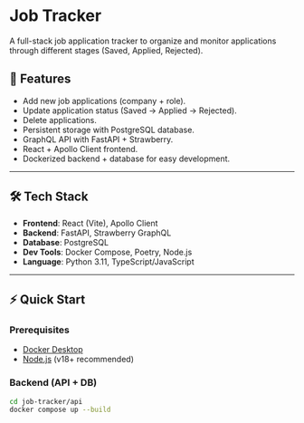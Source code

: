 # Job Tracker

A full-stack job application tracker to organize and monitor applications through different stages (Saved, Applied, Rejected).  

## 🚀 Features
- Add new job applications (company + role).
- Update application status (Saved → Applied → Rejected).
- Delete applications.
- Persistent storage with PostgreSQL database.
- GraphQL API with FastAPI + Strawberry.
- React + Apollo Client frontend.
- Dockerized backend + database for easy development.

---

## 🛠 Tech Stack
- **Frontend**: React (Vite), Apollo Client
- **Backend**: FastAPI, Strawberry GraphQL
- **Database**: PostgreSQL
- **Dev Tools**: Docker Compose, Poetry, Node.js
- **Language**: Python 3.11, TypeScript/JavaScript

---

## ⚡ Quick Start

### Prerequisites
- [Docker Desktop](https://www.docker.com/products/docker-desktop)
- [Node.js](https://nodejs.org/) (v18+ recommended)

### Backend (API + DB)
```bash
cd job-tracker/api
docker compose up --build
